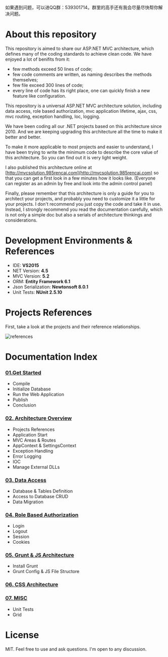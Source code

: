 如果遇到问题，可以进QQ群：539301714。群里的高手还有我会尽量尽快帮你解决问题。

# About this repository

This repository is aimed to share our ASP.NET MVC architecture, which defines many of the coding standards to achieve clean code. We have enjoyed a lot of benifits from it:

- few methods exceed 50 lines of code;
- few code comments are written, as naming describes the methods themselves;
- few file exceed 300 lines of code;
- every line of code has its right place, one can quickly finish a new feature like configuration.

This repository is a universal ASP.NET MVC architecture solution, including data access, role based authorization, mvc application lifetime, ajax, css, mvc routing, exception handling, Ioc, logging. 


We have been coding all our .NET projects based on this architecture since 2010. And we are keeping upgrading this architecture all the time to make it better and better.

To make it more applicable to most projects and easier to understand, I have been trying to write the minimum code to describe the core value of this architecture. So you can find out it is very light weight.

I also published this architecture online at [http://mvcsolution.985rencai.com](http://mvcsolution.985rencai.com) so that you can get a first look in a few minutes how it looks like. (Everyone can register as an admin by free and look into the admin control panel)

Finally, please remember that this architecture is only a guide for you to architect your projects, and probably you need to customize it a little for your projects. I don't recommend you just copy the code and take it in use. Instead, I strongly recommend you read the documentation carefully, which is not only a simple doc but also a serials of architecture thinkings and considerations.

# Development Environments & References

* IDE:    **VS2015**
* NET Version: **4.5**
* MVC Version: **5.2**
* ORM: **Entity Framework 6.1**
* Json Serialization: **Newtonsoft 8.0.1**
* Unit Tests: **NUnit 2.5.10**

# Projects References

First, take a look at the projects and their reference relationships.

![references](https://raw.githubusercontent.com/leotsai/mvcsolution/master/_doc/images/project%20references.jpg)

# Documentation Index

### [01.Get Started](https://github.com/leotsai/mvcsolution/blob/master/_doc/01.get-started.md)
* Compile
* Initialize Database
* Run the Web Application
* Publish
* Conclusion

### [02. Architecture Overview](https://github.com/leotsai/mvcsolution/blob/master/_doc/02.architecture-overview.md)
* Projects References
*	Application Start
*	MVC Areas & Routes
*	AppContext & SettingsContext
*	Exception Handling
*	Error Logging 
*	IOC
*	Manage External DLLs

### [03. Data Access](https://github.com/leotsai/mvcsolution/blob/master/_doc/03.data-access.md)
* Database & Tables Definition
* Access to Database CRUD
* Data Migration

### [04. Role Based Authorization](https://github.com/leotsai/mvcsolution/blob/master/_doc/04.role-based-authorization.md)
* Login 
* Logout
* Session
* Cookies

### [05. Grunt & JS Architecture](https://github.com/leotsai/mvcsolution/blob/master/_doc/05.grunt-js-architecture.md)
* Install Grunt
* Grunt Config & JS File Structore

### [06. CSS Architecture](https://github.com/leotsai/mvcsolution/blob/master/_doc/06.css-architecture.md)

### [07. MISC](https://github.com/leotsai/mvcsolution/blob/master/_doc/07.misc.md)
* Unit Tests
* Grid





# License
MIT. Feel free to use and ask questions. I'm open to any discussion.
